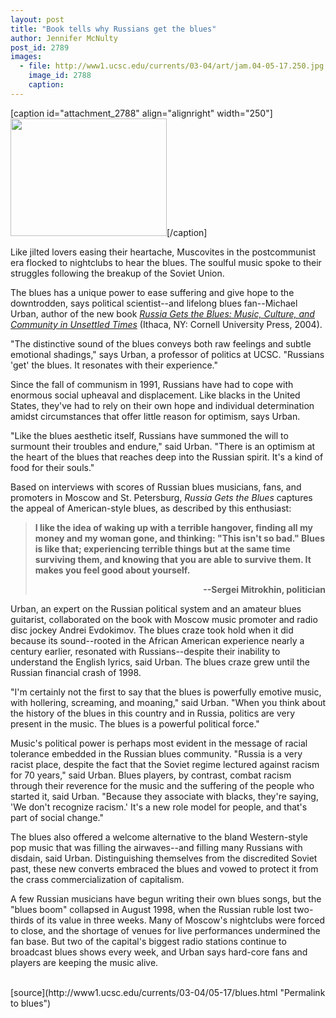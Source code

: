```yaml
---
layout: post
title: "Book tells why Russians get the blues"
author: Jennifer McNulty
post_id: 2789
images:
  - file: http://www1.ucsc.edu/currents/03-04/art/jam.04-05-17.250.jpg
    image_id: 2788
    caption: 
---
```


[caption id="attachment_2788" align="alignright" width="250"]<a href="http://localhost/mysite/wp-content/uploads/2004/05/jam.04-05-17.250.jpg"><img class="size-full wp-image-2788" src="http://localhost/mysite/wp-content/uploads/2004/05/jam.04-05-17.250.jpg" alt="" width="250" height="188" /></a>[/caption]
<p>
  Like jilted lovers easing their heartache, Muscovites in the postcommunist era flocked to nightclubs to hear the blues. The soulful music spoke to their struggles following the breakup of the Soviet Union.<br>
</p>
<p>
  The blues has a unique power to ease suffering and give hope to the downtrodden, says political scientist--and lifelong blues fan--Michael Urban, author of the new book <i><a href="http://www.cornellpress.cornell.edu/cup_catalog.taf?_function=detail&amp;Title_ID=4112&amp;_UserReference=3656D27A3AD8710E40AA2F7C">Russia Gets the Blues: Music, Culture, and Community in Unsettled Times</a></i> (Ithaca, NY: Cornell University Press, 2004).<br>
</p>
<p>
  "The distinctive sound of the blues conveys both raw feelings and subtle emotional shadings," says Urban, a professor of politics at UCSC. "Russians 'get' the blues. It resonates with their experience."<br>
</p>
<p>
  Since the fall of communism in 1991, Russians have had to cope with enormous social upheaval and displacement. Like blacks in the United States, they've had to rely on their own hope and individual determination amidst circumstances that offer little reason for optimism, says Urban.<br>
</p>
<p>
  "Like the blues aesthetic itself, Russians have summoned the will to surmount their troubles and endure," said Urban. "There is an optimism at the heart of the blues that reaches deep into the Russian spirit. It's a kind of food for their souls."<br>
</p>
<p>
  Based on interviews with scores of Russian blues musicians, fans, and promoters in Moscow and St. Petersburg, <i>Russia Gets the Blues</i> captures the appeal of American-style blues, as described by this enthusiast:<br>
</p>
<blockquote>
  <p>
    <b>I like the idea of waking up with a terrible hangover, finding all my money and my woman gone, and thinking: "This isn't so bad." Blues is like that; experiencing terrible things but at the same time surviving them, and knowing that you are able to survive them. It makes you feel good about yourself.<br></b>
  </p>
  <p align="right">
    <b>--Sergei Mitrokhin, politician</b>
  </p>
</blockquote>
<p>
  Urban, an expert on the Russian political system and an amateur blues guitarist, collaborated on the book with Moscow music promoter and radio disc jockey Andrei Evdokimov. The blues craze took hold when it did because its sound--rooted in the African American experience nearly a century earlier, resonated with Russians--despite their inability to understand the English lyrics, said Urban. The blues craze grew until the Russian financial crash of 1998.<br>
</p>
<p>
  "I'm certainly not the first to say that the blues is powerfully emotive music, with hollering, screaming, and moaning," said Urban. "When you think about the history of the blues in this country and in Russia, politics are very present in the music. The blues is a powerful political force."<br>
</p>
<p>
  Music's political power is perhaps most evident in the message of racial tolerance embedded in the Russian blues community. "Russia is a very racist place, despite the fact that the Soviet regime lectured against racism for 70 years," said Urban. Blues players, by contrast, combat racism through their reverence for the music and the suffering of the people who started it, said Urban. "Because they associate with blacks, they're saying, 'We don't recognize racism.' It's a new role model for people, and that's part of social change."<br>
</p>
<p>
  The blues also offered a welcome alternative to the bland Western-style pop music that was filling the airwaves--and filling many Russians with disdain, said Urban. Distinguishing themselves from the discredited Soviet past, these new converts embraced the blues and vowed to protect it from the crass commercialization of capitalism.<br>
</p>
<p>
  A few Russian musicians have begun writing their own blues songs, but the "blues boom" collapsed in August 1998, when the Russian ruble lost two-thirds of its value in three weeks. Many of Moscow's nightclubs were forced to close, and the shortage of venues for live performances undermined the fan base. But two of the capital's biggest radio stations continue to broadcast blues shows every week, and Urban says hard-core fans and players are keeping the music alive.<br>
  <br>
</p>
[source](http://www1.ucsc.edu/currents/03-04/05-17/blues.html "Permalink to blues")
